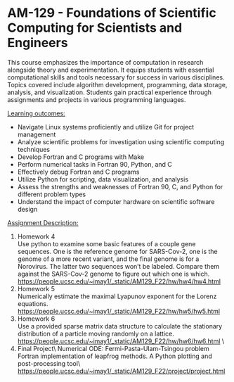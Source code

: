# AM-129 - Foundations of Scientific Computing for Scientists and Engineers
This course emphasizes the importance of computation in research alongside theory and experimentation. It equips students with essential computational skills and tools necessary for success in various disciplines. Topics covered include algorithm development, programming, data storage, analysis, and visualization. Students gain practical experience through assignments and projects in various programming languages.

<ins>Learning outcomes:<ins/>
- Navigate Linux systems proficiently and utilize Git for project management
- Analyze scientific problems for investigation using scientific computing techniques
- Develop Fortran and C programs with Make
- Perform numerical tasks in Fortran 90, Python, and C
- Effectively debug Fortran and C programs
- Utilize Python for scripting, data visualization, and analysis
- Assess the strengths and weaknesses of Fortran 90, C, and Python for different problem types
- Understand the impact of computer hardware on scientific software design

<ins>Assignment Description:</ins>
1. Homework 4 \
Use python to examine some basic features of a couple gene sequences. One is the reference genome for SARS-Cov-2, one is the genome of a more recent variant, and the final genome is for a Norovirus. The latter two sequences won’t be labeled. Compare them against the SARS-Cov-2 genome to figure out which one is which.
https://people.ucsc.edu/~imay1/_static/AM129_F22/hw/hw4/hw4.html
2. Homework 5 \
Numerically estimate the maximal Lyapunov exponent for the Lorenz equations. 
https://people.ucsc.edu/~imay1/_static/AM129_F22/hw/hw5/hw5.html
3. Homework 6 \
Use a provided sparse matrix data structure to calculate the stationary distribution of a particle moving randomly on a lattice.
https://people.ucsc.edu/~imay1/_static/AM129_F22/hw/hw6/hw6.html \
5. Final Project\ Numerical ODE: Fermi-Pasta-Ulam-Tsingou problem
Fortran implementation of leapfrog methods. A Python plotting and post-processing tool\ 
https://people.ucsc.edu/~imay1/_static/AM129_F22/project/project.html
